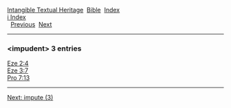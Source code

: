[Intangible Textual Heritage](../../index)  [Bible](../index) 
[Index](index)   
[i Index](_i_)  
  [Previous](c05779)  [Next](c05781) 

------------------------------------------------------------------------

### &lt;impudent&gt; 3 entries

[Eze 2:4](../kjv/eze002.htm#004)  
[Eze 3:7](../kjv/eze003.htm#007)  
[Pro 7:13](../kjv/pro007.htm#013)  

------------------------------------------------------------------------

[Next: impute (3)](c05781)
